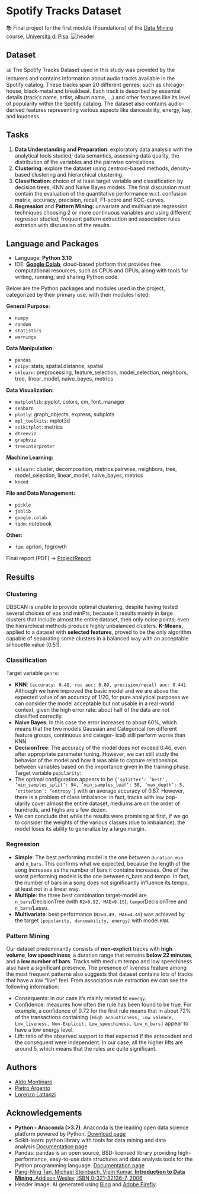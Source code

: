 
# Spotify Tracks Dataset
📚 Final project for the first module (Foundations) of the [Data Mining](https://esami.unipi.it/programma.php?c=60963&aa=2023&cid=341&did=13) course, [Università di Pisa](https://didattica.di.unipi.it/en/master-programme-in-data-science-and-business-informatics/).
![header](https://github.com/aldomontinaroam/dm1_unipi_project/blob/main/images/Firefly%2020240128124842.png)
## Dataset
📊 The Spotify Tracks Dataset used in this study was provided by the lecturers and contains information about audio tracks available in the Spotify catalog. These tracks span 20 different genres, such as chicago-house, black-metal and breakbeat. Each track is described by essential details (track’s name, artist, album name, ...) and other features like its level of popularity within the Spotify catalog. The dataset also contains audio-derived features representing various aspects like danceability, energy, key, and loudness.
## Tasks
1. **Data Understanding and Preparation**: exploratory data analysis with the analytical tools studied;  data semantics, assessing data quality, the distribution of the variables and the pairwise correlations.
2. **Clustering**: explore the dataset using centroid-based methods, density-based clustering and hierarchical clustering. 
3. **Classification**: choice of at least target variable and classification by decision trees, KNN and Naive Bayes models. The final discussion must contain the evaluation of the quantitative performance w.r.t. confusion matrix, accuracy, precision, recall, F1-score and ROC-curves.
4. **Regression** and **Pattern Mining**: univariate and multivariate regression techniques choosing 2 or more continuous variables and using different regressor studied; frequent pattern extraction and association rules extration with discussion of the results.

## Language and Packages
- Language: **Python 3.10**
- IDE: [**Google Colab**](https://colab.research.google.com/), cloud-based platform that provides free computational resources, such as CPUs and GPUs, along with tools for writing, running, and sharing Python code.

Below are the Python packages and modules used in the project, categorized by their primary use, with their modules listed:

**General Purpose:**
- `numpy`
- `random`
- `statistics`
- `warnings`

**Data Manipulation:**
- `pandas`
- `scipy`: stats, spatial.distance, spatial
- `sklearn`: preprocessing, feature_selection, model_selection, neighbors, tree, linear_model, naive_bayes, metrics

**Data Visualization:**
- `matplotlib`: pyplot, colors, cm, font_manager
- `seaborn`
- `plotly`: graph_objects, express, subplots
- `mpl_toolkits`: mplot3d
- `scikitplot`: metrics
- `dtreeviz`
- `graphviz`
- `treeinterpreter`

**Machine Learning:**
- `sklearn`: cluster, decomposition, metrics.pairwise, neighbors, tree, model_selection, linear_model, naive_bayes, metrics
- `kneed`

**File and Data Management:**
- `pickle`
- `joblib`
- `google.colab`
- `tqdm`: notebook

**Other:**
- `fim`: apriori, fpgrowth

Final report (PDF) -> [ProjectReport](Project_Argento_Lattanzi_Montinaro.pdf)

## Results
### Clustering
DBSCAN is unable to provide optimal clustering, despite having tested several choices of eps and minPts, because it results mainly in large clusters that include almost the entire dataset, then only noise points; even the hierarchical methods produce highly unbalanced clusters. **K-Means**, applied to a dataset with **selected features**, proved to be the only algorithm capable of separating some clusters in a balanced way with an acceptable silhouette value (0.51).
### Classification
Target variable `genre`:
- **KNN**: `[accuracy: 0.48, roc auc: 0.89, precision/recall auc: 0.44]`. Although we have improved the basic model and we are above the expected value of an accuracy of 1/20, for pure analytical purposes we can consider the model acceptable but not usable in a real-world context, given the high error rate: about half of the data are not classified correctly.
- **Naive Bayes**: In this case the error increases to about 60%, which means that the two models Gaussian and Categorical (on different feature groups, continuous and categor- ical) still perform worse than KNN.
- **DecisionTree**: The accuracy of the model does not exceed 0.46, even after appropriate parameter tuning. However, we can still study the behavior of the model and how it was able to capture relationships between variables based on the importance given in the training phase.
Target variable `popularity`:
- The optimal configuration appears to be `{’splitter’: ’best’, ’min_samples_split’: 94, ’min_samples_leaf’: 58, ’max_depth’: 5, ’criterion’: ’entropy’}` with an average accuracy of 0.87. However, there is a problem of class imbalance: in fact, tracks with low pop- ularity cover almost the entire dataset, mediums are on the order of hundreds, and highs are a few dozen.
- We can conclude that while the results were promising at first, if we go to consider the weights of the various classes (due to imbalance), the model loses its ability to generalize by a large margin.
### Regression
- **Simple**: The best performing model is the one between `duration_min` and `n_bars`. This confirms what we expected, because the length of the song increases as the number of bars it contains increases. One of the worst performing models is the one between n_bars and tempo. In fact, the number of bars in a song does not significantly influence its tempo, at least not in a linear way.
- **Multiple**: the three best combination target-model are `n_bars`/DecisionTree (with `R2=0.92, MAE=9.15`), `tempo`/DecisionTree and `n_bars`/Lasso.
- **Multivariate**: best performance (`R2=0.49, MAE=4.49`) was achieved by the target `[popularity, danceability, energy]` with model `KNN`.
### Pattern Mining
Our dataset predominantly consists of **non-explicit** tracks with **high volume**, **low speechiness**, a duration range that remains **below 22 minutes**, and a **low number of bars**. Tracks with medium tempo and low speechiness also have a significant presence. The presence of liveness feature among the most frequent patterns also suggests that dataset contains lots of tracks that have a low “live” feel. From association rule extraction ew can see the following information:
- Consequents: in our case it’s mainly related to `energy`.
- Confidence: measures how often the rule has been found to be true. For example, a confidence of 0.72 for the first rule means that in about 72% of the transactions containing `[High_acousticness, Low_valence, Low_liveness, Non-Explicit, Low_speechiness, Low_n_bars]` appear to have a low energy level.
- Lift: ratio of the observed support to that expected if the antecedent and the consequent were independent. In our case, all the higher lifts are around 5, which means that the rules are quite significant.

## Authors

- [Aldo Montinaro](https://github.com/aldomontinaroam)
- [Pietro Argento](https://github.com/p-argento)
- [Lorenzo Lattanzi](https://www.youtube.com/watch?v=qYSWWGz9Z6s)


## Acknowledgements
- **Python - Anaconda (>3.7)**: Anaconda is the leading open data science platform powered by Python. [Download page](https://www.anaconda.com/distribution/ "https://www.anaconda.com/distribution/")
- Scikit-learn: python library with tools for data mining and data analysis [Documentation page](http://scikit-learn.org/stable/ "http://scikit-learn.org/stable/")
- Pandas: pandas is an open source, BSD-licensed library providing high-performance, easy-to-use data structures and data analysis tools for the Python programming language. [Documentation page](http://pandas.pydata.org/ "http://pandas.pydata.org/")
- [Pang-Ning Tan, Michael Steinbach, Vipin Kumar. **Introduction to Data Mining**. Addison Wesley, ISBN 0-321-32136-7, 2006](http://www-users.cs.umn.edu/~kumar/dmbook/index.php "http://www-users.cs.umn.edu/~kumar/dmbook/index.php")
- Header image: AI generated using [Bing](https://www.bing.com/images/create/?ref=hn) and [Adobe Firefly](https://www.adobe.com/it/products/firefly.html).

